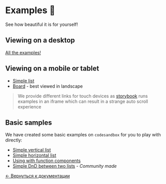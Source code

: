 # Examples 🎉

See how beautiful it is for yourself!

## Viewing on a desktop

[All the examples!](https://react-beautiful-dnd.netlify.com)

## Viewing on a mobile or tablet

- [Simple list](https://react-beautiful-dnd.netlify.com/iframe.html?id=single-vertical-list--basic)
- [Board](https://react-beautiful-dnd.netlify.com/iframe.html?id=board--simple) - best viewed in landscape

> We provide different links for touch devices as [storybook](https://github.com/storybooks/storybook) runs examples in an iframe which can result in a strange auto scroll experience

## Basic samples

We have created some basic examples on `codesandbox` for you to play with directly:

- [Simple vertical list](https://codesandbox.io/s/k260nyxq9v)
- [Simple horizontal list](https://codesandbox.io/s/mmrp44okvj)
- [Using with function components](https://codesandbox.io/s/zqwz5n5p9x)
- [Simple DnD between two lists](https://codesandbox.io/s/ql08j35j3q) - _Community made_

[← Вернуться к документации](/README.md#documentation-)
